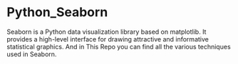 # Python_Seaborn
Seaborn is a Python data visualization library based on matplotlib. It provides a high-level interface for drawing attractive and informative statistical graphics. And in This Repo you can find all the various techniques used in Seaborn. 
